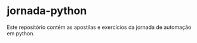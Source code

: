 # jornada-python
Este repositório contém as apostilas e exercícios da jornada de automação em python.
